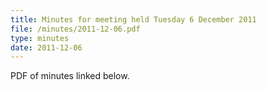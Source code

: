 ```yaml
---
title: Minutes for meeting held Tuesday 6 December 2011
file: /minutes/2011-12-06.pdf
type: minutes
date: 2011-12-06
---
```


PDF of minutes linked below.
